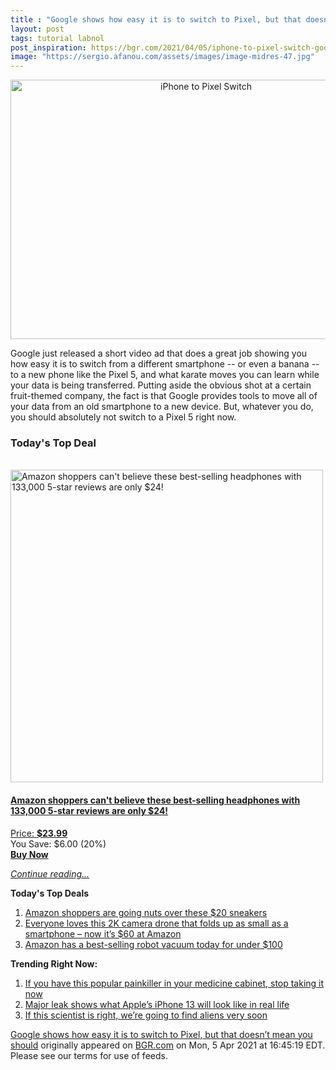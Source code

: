```yaml
---
title : "Google shows how easy it is to switch to Pixel, but that doesn’t mean you should"
layout: post
tags: tutorial labnol
post_inspiration: https://bgr.com/2021/04/05/iphone-to-pixel-switch-google-ad-data-transfer-smartphones/
image: "https://sergio.afanou.com/assets/images/image-midres-47.jpg"
---
```


<center><a href="https://bgr.com/2021/04/05/iphone-to-pixel-switch-google-ad-data-transfer-smartphones/" class="bgr-rss-featured-image bgr-rss-test-class"><img loading="lazy" width="610" height="415" src="https://bgr.com/wp-content/uploads/2020/11/pixel-4a-barely-blue.jpg?quality=70&amp;strip=all&amp;w=610" class="attachment-feed_normal size-feed_normal wp-post-image" alt="iPhone to Pixel Switch" loading="lazy" srcset="https://bgr.com/wp-content/uploads/2020/11/pixel-4a-barely-blue.jpg 1566w, https://bgr.com/wp-content/uploads/2020/11/pixel-4a-barely-blue.jpg?resize=150,102 150w, https://bgr.com/wp-content/uploads/2020/11/pixel-4a-barely-blue.jpg?resize=300,204 300w, https://bgr.com/wp-content/uploads/2020/11/pixel-4a-barely-blue.jpg?resize=768,523 768w, https://bgr.com/wp-content/uploads/2020/11/pixel-4a-barely-blue.jpg?resize=1024,697 1024w, https://bgr.com/wp-content/uploads/2020/11/pixel-4a-barely-blue.jpg?resize=1536,1046 1536w, https://bgr.com/wp-content/uploads/2020/11/pixel-4a-barely-blue.jpg?resize=610,415 610w, https://bgr.com/wp-content/uploads/2020/11/pixel-4a-barely-blue.jpg?resize=664,452 664w, https://bgr.com/wp-content/uploads/2020/11/pixel-4a-barely-blue.jpg?resize=1200,817 1200w, https://bgr.com/wp-content/uploads/2020/11/pixel-4a-barely-blue.jpg?resize=782,532 782w, https://bgr.com/wp-content/uploads/2020/11/pixel-4a-barely-blue.jpg?resize=827,563 827w, https://bgr.com/wp-content/uploads/2020/11/pixel-4a-barely-blue.jpg?resize=800,545 800w" sizes="(max-width: 610px) 100vw, 610px" title="iPhone to Pixel Switch" /></a></center><p>Google just released a short video ad that does a great job showing you how easy it is to switch from a different smartphone -- or even a banana -- to a new phone like the Pixel 5, and what karate moves you can learn while your data is being transferred. Putting aside the obvious shot at a certain fruit-themed company, the fact is that Google provides tools to move all of your data from an old smartphone to a new device. But, whatever you do, you should absolutely not switch to a Pixel 5 right now.</p>
<h3>Today's Top Deal</h3>
<p><a href="https://www.amazon.com/TOZO-Bluetooth-Wireless-Headphones-Waterproof/dp/B07J2Z5DBM?tag=b0c55topdeals-20"><br><img height="500px" width="500px" src="https://m.media-amazon.com/images/I/51jEfl-2yUL.jpg" alt="Amazon shoppers can't believe these best-selling headphones with 133,000 5-star reviews are only $24!"><br></a></p>
<h4><a href="https://www.amazon.com/TOZO-Bluetooth-Wireless-Headphones-Waterproof/dp/B07J2Z5DBM?tag=b0c55rss-20">Amazon shoppers can't believe these best-selling headphones with 133,000 5-star reviews are only $24!</a></h4>
<p><a href="https://www.amazon.com/TOZO-Bluetooth-Wireless-Headphones-Waterproof/dp/B07J2Z5DBM?tag=b0c55rss-20">Price: <strong>$23.99</strong></a><br><span>You Save: $6.00 (20%)</span><br><strong><a href="https://www.amazon.com/TOZO-Bluetooth-Wireless-Headphones-Waterproof/dp/B07J2Z5DBM?tag=b0c55rss-20">Buy Now</a></strong></p>
<p><a href="https://bgr.com/2021/04/05/iphone-to-pixel-switch-google-ad-data-transfer-smartphones/" class="more-link"><em>Continue reading...</em></a></p>

<p><strong>Today's Top Deals</strong></p>
<ol>
<li><a href="https://bgr.com/2021/04/05/amazon-shoppers-are-going-nuts-over-these-20-sneakers/?utm_source=rss&#038;utm_campaign=topdeals">Amazon shoppers are going nuts over these $20 sneakers</a></li>
<li><a href="https://bgr.com/2021/04/05/drone-with-camera-amazon-best-deal-april-2021-potensic-elfin/?utm_source=rss&#038;utm_campaign=topdeals">Everyone loves this 2K camera drone that folds up as small as a smartphone &#8211; now it&#8217;s $60 at Amazon</a></li>
<li><a href="https://bgr.com/2021/04/05/best-robot-vacuum-deals-on-amazon-april-2021/?utm_source=rss&#038;utm_campaign=topdeals">Amazon has a best-selling robot vacuum today for under $100</a></li>
</ol>

<p><strong>Trending Right Now:</strong></p>
<ol>
<li><a href="https://bgr.com/2021/04/05/drug-recall-acetaminophen-tablets/">If you have this popular painkiller in your medicine cabinet, stop taking it now</a></li>
<li><a href="https://bgr.com/2021/04/05/iphone-13-pro-release-notch-smaller-design-mockup/">Major leak shows what Apple&#8217;s iPhone 13 will look like in real life</a></li>
<li><a href="https://bgr.com/2021/04/05/alien-life-discovery-james-webb/">If this scientist is right, we’re going to find aliens very soon</a></li>
</ol>
<p><a href="https://bgr.com/2021/04/05/iphone-to-pixel-switch-google-ad-data-transfer-smartphones/">Google shows how easy it is to switch to Pixel, but that doesn&#8217;t mean you should</a> originally appeared on <a href="http://bgr.com">BGR.com</a> on Mon, 5 Apr 2021 at 16:45:19 EDT. Please see our terms for use of feeds.</p>